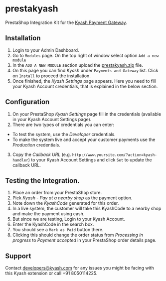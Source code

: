 # prestakyash
PrestaShop Integration Kit for the [Kyash Payment Gateway](http://www.kyash.com/).

## Installation
1. Login to your Admin Dashboard.
2. Go to `Modules` page. On the top right of window select option `Add a new module`
3. In the `ADD A NEW MODULE` section upload the [prestakyash.zip](https://github.com/Gubbi/prestakyash/archive/v1.0.zip) file.
4. On this page you can find *Kyash* under `Payments and Gateway` list. Click on `Install` to proceed the installation.
5. Once finished, the *Kyash Settings* page appears. Here you need to fill your Kyash Account credentials, that is explained in the below section.

## Configuration
1. On your PrestaShop *Kyash Settings* page fill in the credentials (available in your Kyash Account Settings page).
2. There are two types of credentials you can enter: 
  - To test the system, use the *Developer* credentials.
  - To make the system live and accept your customer payments use the *Production* credentials.
3. Copy the *Callback URL* (e.g. `http://www.yoursite.com/?action=kyash-handler`) to your Kyash Account Settings and click `Set` to update the callback URL.

## Testing the Integration.
1. Place an order from your PrestaShop store.
2. Pick *Kyash - Pay at a nearby shop* as the payment option.
3. Note down the *KyashCode* generated for this order.
4. In a live system, the customer will take this KyashCode to a nearby shop and make the payment using cash.
5. But since we are testing, Login to your Kyash Account.
6. Enter the KyashCode in the search box.
7. You should see a `Mark as Paid` button there.
8. Clicking this should change the order status from *Processing in progress* to *Payment accepted* in your PrestaShop order details page.

## Support
Contact developers@kyash.com for any issues you might be facing with this Kyash extension or call +91 8050114225.
